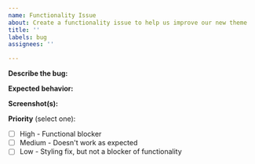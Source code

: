 ```yaml
---
name: Functionality Issue
about: Create a functionality issue to help us improve our new theme
title: ''
labels: bug
assignees: ''

---
```


**Describe the bug:**

**Expected behavior:**

**Screenshot(s):**

**Priority** (select one):
- [ ] High - Functional blocker
- [ ] Medium - Doesn't work as expected 
- [ ] Low - Styling fix, but not a blocker of functionality
